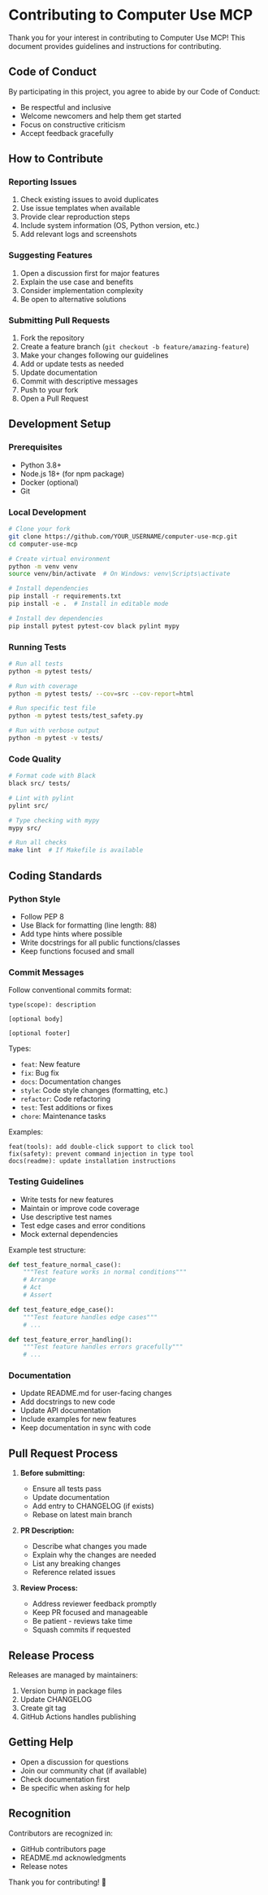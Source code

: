 # Contributing to Computer Use MCP

Thank you for your interest in contributing to Computer Use MCP! This document provides guidelines and instructions for contributing.

## Code of Conduct

By participating in this project, you agree to abide by our Code of Conduct:
- Be respectful and inclusive
- Welcome newcomers and help them get started
- Focus on constructive criticism
- Accept feedback gracefully

## How to Contribute

### Reporting Issues

1. Check existing issues to avoid duplicates
2. Use issue templates when available
3. Provide clear reproduction steps
4. Include system information (OS, Python version, etc.)
5. Add relevant logs and screenshots

### Suggesting Features

1. Open a discussion first for major features
2. Explain the use case and benefits
3. Consider implementation complexity
4. Be open to alternative solutions

### Submitting Pull Requests

1. Fork the repository
2. Create a feature branch (`git checkout -b feature/amazing-feature`)
3. Make your changes following our guidelines
4. Add or update tests as needed
5. Update documentation
6. Commit with descriptive messages
7. Push to your fork
8. Open a Pull Request

## Development Setup

### Prerequisites

- Python 3.8+
- Node.js 18+ (for npm package)
- Docker (optional)
- Git

### Local Development

```bash
# Clone your fork
git clone https://github.com/YOUR_USERNAME/computer-use-mcp.git
cd computer-use-mcp

# Create virtual environment
python -m venv venv
source venv/bin/activate  # On Windows: venv\Scripts\activate

# Install dependencies
pip install -r requirements.txt
pip install -e .  # Install in editable mode

# Install dev dependencies
pip install pytest pytest-cov black pylint mypy
```

### Running Tests

```bash
# Run all tests
python -m pytest tests/

# Run with coverage
python -m pytest tests/ --cov=src --cov-report=html

# Run specific test file
python -m pytest tests/test_safety.py

# Run with verbose output
python -m pytest -v tests/
```

### Code Quality

```bash
# Format code with Black
black src/ tests/

# Lint with pylint
pylint src/

# Type checking with mypy
mypy src/

# Run all checks
make lint  # If Makefile is available
```

## Coding Standards

### Python Style

- Follow PEP 8
- Use Black for formatting (line length: 88)
- Add type hints where possible
- Write docstrings for all public functions/classes
- Keep functions focused and small

### Commit Messages

Follow conventional commits format:

```
type(scope): description

[optional body]

[optional footer]
```

Types:
- `feat`: New feature
- `fix`: Bug fix
- `docs`: Documentation changes
- `style`: Code style changes (formatting, etc.)
- `refactor`: Code refactoring
- `test`: Test additions or fixes
- `chore`: Maintenance tasks

Examples:
```
feat(tools): add double-click support to click tool
fix(safety): prevent command injection in type tool
docs(readme): update installation instructions
```

### Testing Guidelines

- Write tests for new features
- Maintain or improve code coverage
- Use descriptive test names
- Test edge cases and error conditions
- Mock external dependencies

Example test structure:
```python
def test_feature_normal_case():
    """Test feature works in normal conditions"""
    # Arrange
    # Act
    # Assert

def test_feature_edge_case():
    """Test feature handles edge cases"""
    # ...

def test_feature_error_handling():
    """Test feature handles errors gracefully"""
    # ...
```

### Documentation

- Update README.md for user-facing changes
- Add docstrings to new code
- Update API documentation
- Include examples for new features
- Keep documentation in sync with code

## Pull Request Process

1. **Before submitting:**
   - Ensure all tests pass
   - Update documentation
   - Add entry to CHANGELOG (if exists)
   - Rebase on latest main branch

2. **PR Description:**
   - Describe what changes you made
   - Explain why the changes are needed
   - List any breaking changes
   - Reference related issues

3. **Review Process:**
   - Address reviewer feedback promptly
   - Keep PR focused and manageable
   - Be patient - reviews take time
   - Squash commits if requested

## Release Process

Releases are managed by maintainers:

1. Version bump in package files
2. Update CHANGELOG
3. Create git tag
4. GitHub Actions handles publishing

## Getting Help

- Open a discussion for questions
- Join our community chat (if available)
- Check documentation first
- Be specific when asking for help

## Recognition

Contributors are recognized in:
- GitHub contributors page
- README.md acknowledgments
- Release notes

Thank you for contributing! 🎉
